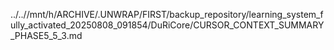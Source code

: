 ../..//mnt/h/ARCHIVE/.UNWRAP/FIRST/backup_repository/learning_system_fully_activated_20250808_091854/DuRiCore/CURSOR_CONTEXT_SUMMARY_PHASE5_5_3.md